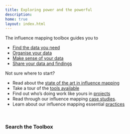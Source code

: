 ```yaml
---
title: Exploring power and the powerful
description: 
home: true
layout: index.html
---
```



The influence mapping toolbox guides you to

 * [Find the data you need](practices/collecting.html)
 * [Organise your data](practices/organising.html)
 * [Make sense of your data](practices/analysing.html)
 * [Share your data and findings](practices/publishing.html)

Not sure where to start?

 * Read about the [state of the art in influence mapping](influencemapping_soa_dec15.pdf)
 * Take a tour of the [tools available](tools.html)
 * Find out who’s doing work like yours in [projects](projects.html)
 * Read through our influence mapping [case studies](cases.html).
 * Learn about our influence mapping essential [practices](practices.html)
<br>

### Search the Toolbox
